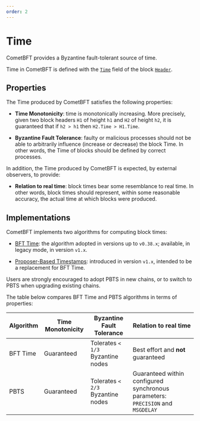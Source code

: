 ```yaml
---
order: 2
---
```

# Time

CometBFT provides a Byzantine fault-tolerant source of time.

Time in CometBFT is defined with the [`Time`][spec-time] field of the
block [`Header`][spec-header].

## Properties

The Time produced by CometBFT satisfies the following properties:

- **Time Monotonicity**: time is monotonically increasing.  More precisely, given
  two block headers `H1` of height `h1` and `H2` of height `h2`,
  it is guaranteed that if `h2 > h1` then `H2.Time > H1.Time`.

- **Byzantine Fault Tolerance**: faulty or malicious processes should not be able
  to arbitrarily influence (increase or decrease) the block Time.
  In other words, the Time of blocks should be defined by correct processes.

In addition, the Time produced by CometBFT is expected, by external observers, to provide:

- **Relation to real time**: block times bear some resemblance to real time.
  In other words, block times should represent, within some reasonable accuracy,
  the actual time at which blocks were produced.

## Implementations

CometBFT implements two algorithms for computing block times:

- [BFT Time][bft-time]: the algorithm adopted in versions up to `v0.38.x`;
  available, in legacy mode, in version `v1.x`.

- [Proposer-Based Timestamps][pbts-spec]: introduced in version `v1.x`,
  intended to be a replacement for BFT Time.

Users are strongly encouraged to adopt PBTS in new chains, or to switch to PBTS
when upgrading existing chains.

The table below compares BFT Time and PBTS algorithms in terms of properties:

| Algorithm | Time Monotonicity | Byzantine Fault Tolerance   | Relation to real time |
------------|-------------------|-----------------------------|-----------------------|
| BFT Time  | Guaranteed        | Tolerates `< 1/3` Byzantine nodes     | Best effort and **not** guaranteed |
| PBTS      | Guaranteed        | Tolerates `< 2/3` Byzantine nodes     | Guaranteed within configured synchronous parameters: `PRECISION` and `MSGDELAY` |

[spec-time]: ../core/data_structures.md#time
[spec-header]: ../core/data_structures.md#header
[bft-time]: ./bft-time.md
[pbts-spec]: ./proposer-based-timestamp/README.md

